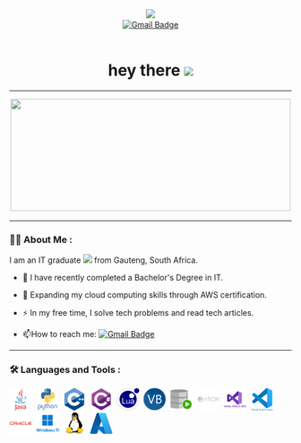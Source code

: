 <div id="header" align="center">
  <img src="https://media.giphy.com/media/v1.Y2lkPTc5MGI3NjExbmVsNmV0bm4zajhld2lkMmMwb3J5N256eHUwd3gybTlxNG9kcjIwZCZlcD12MV9pbnRlcm5hbF9naWZfYnlfaWQmY3Q9Zw/gi84IkFRzwube/giphy.gif" width="100"/>
</div>

<div align="center">
    </a>
  <a href="">
  <img src="https://img.shields.io/badge/Gmail-white?logo=gmail&logoColor=red&style=for-the-badge" alt="Gmail Badge"/>
    </a>
</div>

<div align="center">
<img src="https://komarev.com/ghpvc/?username=Smindlo04&style=flat-square&color=blue" alt=""/>
</div>

<h1 align="center">
  hey there
  <img src="https://media.giphy.com/media/hvRJCLFzcasrR4ia7z/giphy.gif" width="30px"/>
</h1>

---

<div align="center">
  <img src="https://media.giphy.com/media/dWesBcTLavkZuG35MI/giphy.gif" width="500" height="200"/>
</div>

---

### :man_technologist: About Me :
I am an IT graduate <img src="https://media.giphy.com/media/WUlplcMpOCEmTGBtBW/giphy.gif" width="30"> from Gauteng, South Africa.
- :telescope: I have recently completed a Bachelor's Degree in IT.

- :seedling: Expanding my cloud computing skills through AWS certification.

- :zap: In my free time, I solve tech problems and read tech articles.
  
- :mailbox:How to reach me:  [![Gmail Badge](https://img.shields.io/badge/-sibiyalethukuthula04@gmail.com-white?style=flat&logo=Gmail&logoColor=red)]()

---

### :hammer_and_wrench: Languages and Tools :
<div>
  <img src="https://github.com/devicons/devicon/blob/master/icons/java/java-original-wordmark.svg" title="Java" alt="Java" width="40" height="40"/>&nbsp;
  <img src="https://github.com/devicons/devicon/blob/master/icons/python/python-original-wordmark.svg" title="Python" alt="Python" width="40" height="40"/>&nbsp;
    <img src="https://github.com/devicons/devicon/blob/master/icons/cplusplus/cplusplus-original.svg" title="C++" alt="C++" width="40" height="40"/>&nbsp;
  <img src="https://github.com/devicons/devicon/blob/master/icons/csharp/csharp-original.svg" title="C#" alt="C#" width="40" height="40"/>&nbsp;
  <img src="https://github.com/devicons/devicon/blob/master/icons/lua/lua-original.svg" title="LUA" alt="LUA" width="40" height="40"/>&nbsp;
   <img src="https://github.com/devicons/devicon/blob/master/icons/visualbasic/visualbasic-original.svg" title="Visual Basic" alt="Visual Basic" width="40" height="40"/>&nbsp;
  <img src="https://github.com/devicons/devicon/blob/master/icons/sqldeveloper/sqldeveloper-original.svg" title="SQLDeveloper" alt="SQLDeveloper" width="40" height="40"/>&nbsp;
  <img src="https://github.com/devicons/devicon/blob/master/icons/atom/atom-original-wordmark.svg" title="Atom" alt="Atom" width="40" height="40"/>&nbsp;
  <img src="https://github.com/devicons/devicon/blob/master/icons/visualstudio/visualstudio-original-wordmark.svg" title="Visual Studio" alt="Visual Studio" width="40" height="40"/>&nbsp;
  <img src="https://github.com/devicons/devicon/blob/master/icons/vscode/vscode-original-wordmark.svg" title="Visual Studio Code" alt="Visual Studio Code" width="40" height="40"/>&nbsp;
  <img src="https://github.com/devicons/devicon/blob/master/icons/oracle/oracle-original.svg" title="Oracle" alt="Oracle" width="40" height="40"/>&nbsp;
  <img src="https://github.com/devicons/devicon/blob/master/icons/windows11/windows11-original-wordmark.svg" title="Windows" alt="Windows" width="40" height="40"/>&nbsp;
  <img src="https://github.com/devicons/devicon/blob/master/icons/linux/linux-original.svg" title="Linux" alt="Linux" width="40" height="40"/>&nbsp;
  <img src="https://github.com/devicons/devicon/blob/master/icons/azure/azure-original.svg" title="Microsoft Azure" alt="Microsoft Azure" width="40" height="40"/>&nbsp;
</div>
